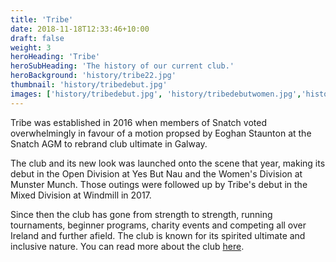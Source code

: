 ```yaml
---
title: 'Tribe'
date: 2018-11-18T12:33:46+10:00
draft: false
weight: 3
heroHeading: 'Tribe'
heroSubHeading: 'The history of our current club.'
heroBackground: 'history/tribe22.jpg'
thumbnail: 'history/tribedebut.jpg'
images: ['history/tribedebut.jpg', 'history/tribedebutwomen.jpg','history/tribed2.jpg','history/tribedinner.jpg','history/tribeawards.jpg','history/tribepile.jpg','history/tribe22.jpg','history/christmas.jpg','history/tribeego.jpg','history/tribecorkopen.jpg','history/tribeciaran.jpg','history/tribetriangle.png','history/tribesunnies.jpeg','history/tribepyramid.jpg','history/tribeflag.jpg','history/tribewomen22.jpg','history/tribekatie.jpg','history/tribeblood.jpg','history/tribesky.jpeg','history/tribewomen.jpg','history/tribewomen18.jpg','history/tribeshane.jpg','history/tribedgc.jpg','history/tribe2021.jpg','history/tribedisc.jpg','history/tribesnow.jpg','history/tribespirit.jpg','history/tribetour.jpg','history/tribewindmill.jpg','history/tribexmas22.jpg',]
---
```


Tribe was established in 2016 when members of Snatch voted overwhelmingly in favour of a motion propsed by Eoghan Staunton at the Snatch AGM to rebrand club ultimate in Galway.  

The club and its new look was launched onto the scene that year, making its debut in the Open Division at Yes But Nau and the Women's Division at Munster Munch. Those outings were followed up by Tribe's debut in the  Mixed Division at Windmill in 2017.

Since then the club has gone from strength to strength, running tournaments, beginner programs, charity events and competing all over Ireland and further afield. The club is known for its spirited ultimate and inclusive nature. You can read more about the club [here](/about).